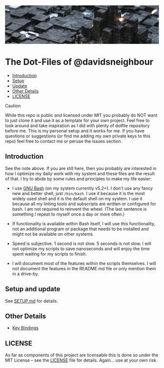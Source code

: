 ![The Dotfiles of @davidsneighbour](.github/header.jpg)

# The Dot-Files of @davidsneighbour

- [Introduction](#introduction)
- [Setup](#setup)
- [Update](#update)
- [Other Details](#other-details)
- [LICENSE](#license)

> [!CAUTION]
> While this repo is public and licensed under MIT you probably do NOT want to just clone it and use it as a template for your own project. Feel free to look around and take inspiration as I did with plenty of dotfile repository before me. This is my personal setup and it works for me. If you have questions or suggestions (or find me adding my own private keys to this repo) feel free to contact me or peruse the issues section.

## Introduction

See the note above. If you are still here, then you probably are interested in how I optimize my daily work with my system and these files are the result of that. I try to abide by some rules and principles to make my life easier:

- I use [GNU Bash](https://www.gnu.org/software/bash/) (on my system currently v5.2+). I don't use any fancy new and better shell, just `/bin/bash`. I use it because it is the most widely used shell and it is the default shell on my system. I use it because all my linting tools and subscripts are written or configured for bash. I am not required to reinvent the wheel. (The last sentence is something I repeat to myself once a day or more often.)

- If functionality is available within Bash itself, I will use _this_ functionality, not an additional program or package that needs to be installed and might not be available on other systems.

- Speed is subjective. 1 second is not slow. 5 seconds is not slow. I will not optimize my scripts to save nanoseconds and will enjoy the time spent waiting for my scripts to finish.

- I will document most of the features within the scripts themselves. I will not document the features in the README.md file or only mention them in a drive-by.

## Setup and update

See [SETUP.md](SETUP.md) for details. 

## Other Details

- [Key Bindings](documentation/keybindings.md)

## LICENSE

As far as components of this project are licensable this is done so under the MIT License – see the [LICENSE](LICENSE.md) file for details. Again… use at your own risk.
